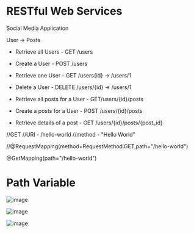 # RESTful Web Services

Social Media Application

User -> Posts

- Retrieve all Users - GET /users
- Create a User      - POST /users
- Retrieve one User  - GET /users{id} -> /users/1
- Delete a User      - DELETE /users/{id} -> /users/1

- Retrieve all posts for a User - GET/users/{id}/posts
- Create a posts for a User     - POST /users/{id}/posts
- Retrieve details of a post 	- GET /users/{id}/posts/{post_id}  

//GET
//URI - /hello-world
//method - "Hello World"

//@RequestMapping(method=RequestMethod.GET,path="/hello-world")

@GetMapping(path="/hello-world")

# Path Variable
![image](https://user-images.githubusercontent.com/65886071/116241744-d4619f80-a797-11eb-8851-75a2df2cab0d.png)

![image](https://user-images.githubusercontent.com/65886071/116241580-9ebcb680-a797-11eb-8ef9-3fbc1d6a9592.png)

![image](https://user-images.githubusercontent.com/65886071/116241844-ecd1ba00-a797-11eb-9d14-f011fef777d1.png)
